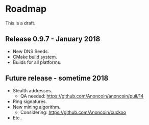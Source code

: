 # Roadmap

This is a draft.

## Release 0.9.7 - January 2018
* New DNS Seeds.
* CMake build system.
* Builds for all platforms.

## Future release - sometime 2018
* Stealth addresses. 
    * QA needed: https://github.com/Anoncoin/anoncoin/pull/14
* Ring signatures.
* New mining algorithm.
    * Considering: https://github.com/Anoncoin/cuckoo
* Etc..